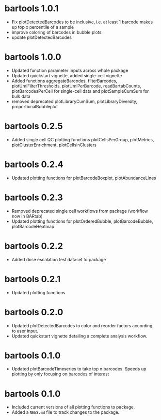 # bartools 1.0.1

- Fix plotDetectedBarcodes to be inclusive, i.e. at least 1 barcode makes up top x percentile of a sample
- improve coloring of barcodes in bubble plots
- update plotDetectedBarcodes

# bartools 1.0.0

- Updated function parameter inputs across whole package
- Updated quickstart vignette, added single-cell vignette
- Added functions aggregateBarcodes, filterBarcodes, plotUmiFilterThresholds, plotUmiPerBarcode, readBartabCounts, plotBarcodesPerCell for single-cell data and plotSampleCumSum for bulk data
- removed deprecated plotLibraryCumSum, plotLibraryDiversity, proportionalBubbleplot

# bartools 0.2.5

-   Added single cell QC plotting functions plotCellsPerGroup, plotMetrics, plotClusterEnrichment, plotCellsinClusters

# bartools 0.2.4

-   Updated plotting functions for plotBarcodeBoxplot, plotAbundanceLines

# bartools 0.2.3

-   Removed deprecated single cell workflows from package (workflow now in BARtab)
-   Updated plotting functions for plotOrderedBubble, plotBarcodeBubble, plotBarcodeHeatmap

# bartools 0.2.2

-   Added dose escalation test dataset to package 

# bartools 0.2.1

-   Updated plotting functions

# bartools 0.2.0

-   Updated plotDetectedBarcodes to color and reorder factors according to user input.
-   Updated quickstart vignette detailing a complete analysis workflow.

# bartools 0.1.0

-   Updated plotBarcodeTimeseries to take top n barcodes. Speeds up plotting by only focusing on barcodes of interest

# bartools 0.1.0

-   Included current versions of all plotting functions to package.
-   Added a `NEWS.md` file to track changes to the package.

